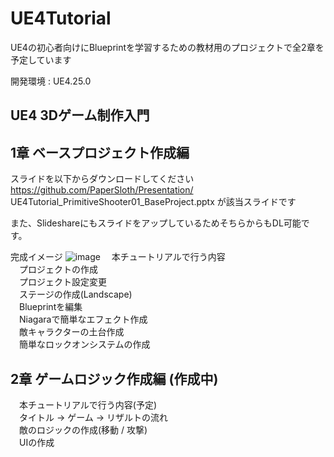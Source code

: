 # UE4Tutorial
UE4の初心者向けにBlueprintを学習するための教材用のプロジェクトで全2章を予定しています

開発環境 : UE4.25.0

## UE4 3Dゲーム制作入門 

## 1章 ベースプロジェクト作成編
スライドを以下からダウンロードしてください
https://github.com/PaperSloth/Presentation/
UE4Tutorial_PrimitiveShooter01_BaseProject.pptx が該当スライドです

また、SlideshareにもスライドをアップしているためそちらからもDL可能です。

完成イメージ
![image](https://user-images.githubusercontent.com/8968076/83334484-cedaab80-a2e1-11ea-8cbf-aefb82bba974.png)
　本チュートリアルで行う内容<br>
　プロジェクトの作成<br>
　プロジェクト設定変更<br>
　ステージの作成(Landscape)<br>
　Blueprintを編集<br>
　Niagaraで簡単なエフェクト作成<br>
　敵キャラクターの土台作成<br>
　簡単なロックオンシステムの作成<br>


## 2章 ゲームロジック作成編 (作成中)
　本チュートリアルで行う内容(予定)<br>
　タイトル -> ゲーム -> リザルトの流れ<br>
　敵のロジックの作成(移動 / 攻撃)<br>
　UIの作成<br>
　
